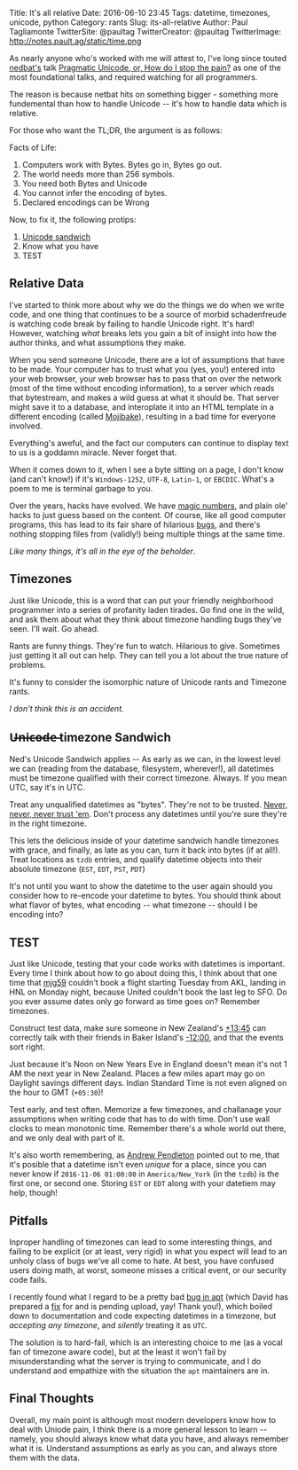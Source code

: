 Title: It's all relative
Date: 2016-06-10 23:45
Tags: datetime, timezones, unicode, python
Category: rants
Slug: its-all-relative
Author: Paul Tagliamonte
TwitterSite: @paultag
TwitterCreator: @paultag
TwitterImage: http://notes.pault.ag/static/time.png

As nearly anyone who's worked with me will attest to, I've long since
touted [nedbat's](http://nedbatchelder.com) talk
[Pragmatic Unicode, or, How do I stop the pain?](http://nedbatchelder.com/text/unipain.html)
as one of the most foundational talks, and required watching for all programmers.

The reason is because netbat hits on something bigger - something more
fundemental than how to handle Unicode -- it's how to handle data which is
relative.

For those who want the TL;DR, the argument is as follows:

Facts of Life:

 1. Computers work with Bytes. Bytes go in, Bytes go out.
 2. The world needs more than 256 symbols.
 3. You need both Bytes and Unicode
 4. You cannot infer the encoding of bytes.
 5. Declared encodings can be Wrong

Now, to fix it, the following protips:

 1. [Unicode sandwich](http://nedbatchelder.com/text/unipain/unipain.html#35)
 2. Know what you have
 3. TEST

Relative Data
-------------

I've started to think more about why we do the things we do when we write
code, and one thing that continues to be a source of morbid schadenfreude
is watching code break by failing to handle Unicode right. It's hard! However,
watching *what* breaks lets you gain a bit of insight into how the author
thinks, and what assumptions they make.

When you send someone Unicode, there are a lot of assumptions that have to be
made. Your computer has to trust what you (yes, you!) entered into your web
browser, your web browser has to pass that on over the network (most of the
time without encoding information), to a server which reads that bytestream,
and makes a wild guess at what it should be. That server might save it to a
database, and interoplate it into an HTML template in a different encoding
(called [Mojibake](https://simple.wikipedia.org/wiki/Mojibake)), resulting
in a bad time for everyone involved.

Everything's aweful, and the fact our computers can continue to display
text to us is a goddamn miracle. Never forget that.

When it comes down to it, when I see a byte sitting on a page, I don't know
(and can't know!) if it's `Windows-1252`, `UTF-8`, `Latin-1`, or `EBCDIC`. What's
a poem to me is terminal garbage to you.

Over the years, hacks have evolved. We have
[magic numbers](https://en.wikipedia.org/wiki/Magic_number_(programming)),
and plain ole' hacks to just guess based on the content. Of course, like
all good computer programs, this has lead to its fair share of hilarious
[bugs](https://bugs.launchpad.net/ubuntu/+source/cupsys/+bug/255161/comments/28),
and there's nothing stopping files from (validly!) being multiple things at the
same time.

*Like many things, it's all in the eye of the beholder*.

Timezones
---------

Just like Unicode, this is a word that can put your friendly neighborhood
programmer into a series of profanity laden tirades. Go find one in the wild,
and ask them about what they think about timezone handling bugs they've seen.
I'll wait. Go ahead.

Rants are funny things. They're fun to watch. Hilarious to give. Sometimes
just getting it all out can help. They can tell you a lot about the true
nature of problems.

It's funny to consider the isomorphic nature of Unicode rants and Timezone
rants.

*I don't think this is an accident.*

U̶n̶i̶c̶o̶d̶e̶ timezone Sandwich
-------------------------

Ned's Unicode Sandwich applies -- As early as we can, in the lowest level
we can (reading from the database, filesystem, wherever!), all datetimes
must be timezone qualified with their correct timezone. Always. If you mean
UTC, say it's in UTC.

Treat any unqualified datetimes as "bytes". They're not to be trusted.
[Never, never, never trust 'em](https://youtu.be/W7wpzKvNhfA?t=3m18s). Don't
process any datetimes until you're sure they're in the right timezone.

This lets the delicious inside of your datetime sandwich handle timezones
with grace, and finally, as late as you can, turn it back into bytes
(if at all!). Treat locations as `tzdb` entries, and qualify datetime
objects into their absolute timezone (`EST`, `EDT`, `PST`, `PDT`)

It's not until you want to show the datetime to the user again should you
consider how to re-encode your datetime to bytes. You should think about
what flavor of bytes, what encoding -- what timezone -- should I be
encoding into?

TEST
-----

Just like Unicode, testing that your code works with datetimes is important.
Every time I think about how to go about doing this, I think about that
one time that [mjg59](http://mjg59.dreamwidth.org/) couldn't book a flight
starting Tuesday from AKL, landing in HNL on Monday night, because
United couldn't book the last leg to SFO. Do you ever assume dates only go
forward as time goes on? Remember timezones.

Construct test data, make sure someone in New Zealand's
[+13:45](https://en.wikipedia.org/wiki/UTC%2B13:45) can correctly talk with
their friends in
Baker Island's [-12:00](https://en.wikipedia.org/wiki/UTC%E2%88%9212:00),
and that the events sort right.

Just because it's Noon on New Years Eve in England doesn't mean it's not
1 AM the next year in New Zealand. Places a few miles apart may go on Daylight
savings different days. Indian Standard Time is not even aligned on the hour
to GMT (`+05:30`)!

Test early, and test often. Memorize a few timezones, and challanage
your assumptions when writing code that has to do with time. Don't use
wall clocks to mean monotonic time. Remember there's a whole world out there,
and we only deal with part of it.

It's also worth remembering, as [Andrew Pendleton](https://twitter.com/andrewindc)
pointed out to me, that it's posible that a datetime isn't even *unique* for a
place, since you can never know if `2016-11-06 01:00:00` in `America/New_York`
(in the `tzdb`) is the first one, or second one. Storing `EST` or `EDT` along
with your datetiem may help, though!


Pitfalls
--------

Inproper handling of timezones can lead to some interesting things, and failing
to be explicit (or at least, very rigid) in what you expect will lead to an
unholy class of bugs we've all come to hate. At best, you have confused
users doing math, at worst, someone misses a critical event, or our
security code fails.

I recently found what I regard to be a pretty bad
[bug in apt](https://bugs.debian.org/819697) (which David has prepared a
[fix](https://anonscm.debian.org/cgit/apt/apt.git/diff/?id=9febc2b)
for and is pending upload, yay! Thank you!), which boiled down to documentation
and code expecting datetimes in a timezone, but *accepting any timezone*, and
*silently* treating it as `UTC`.

The solution is to hard-fail, which is an interesting choice to me (as a vocal
fan of timezone aware code), but at the least it won't fail by
misunderstanding what the server is trying to communicate, and I do understand
and empathize with the situation the `apt` maintainers are in.

Final Thoughts
--------------

Overall, my main point is although most modern developers know how to deal
with Uniode pain, I think there is a more general lesson to learn -- namely,
you should always know what data you have, and always remember what it is.
Understand assumptions as early as you can, and always store them with the data.

